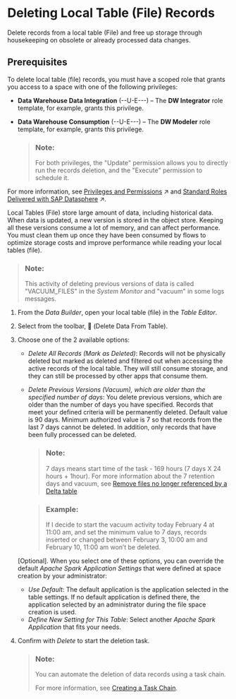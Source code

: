 <!-- loio6ec9b8a89dc64b5cac069cee81399c92 -->

<link rel="stylesheet" type="text/css" href="../css/sap-icons.css"/>

# Deleting Local Table \(File\) Records

Delete records from a local table \(File\) and free up storage through housekeeping on obsolete or already processed data changes.



<a name="loio6ec9b8a89dc64b5cac069cee81399c92__section_dq3_wvs_g2c"/>

## Prerequisites

To delete local table \(file\) records, you must have a scoped role that grants you access to a space with one of the following privileges:

-   **Data Warehouse Data Integration** \(--U-E---\) – The **DW Integrator** role template, for example, grants this privilege.
-   **Data Warehouse Consumption** \(--U-E---\) – The **DW Modeler** role template, for example, grants this privilege.

    > ### Note:  
    > For both privileges, the "Update" permission allows you to directly run the records deletion, and the "Execute" permission to schedule it.


For more information, see [Privileges and Permissions](https://help.sap.com/viewer/935116dd7c324355803d4b85809cec97/DEV_CURRENT/en-US/d7350c6823a14733a7a5727bad8371aa.html "A privilege represents a task or an area in SAP Datasphere and can be assigned to a specific role. The actions that can be performed in the area are determined by the permissions assigned to a privilege.") :arrow_upper_right: and [Standard Roles Delivered with SAP Datasphere](https://help.sap.com/viewer/935116dd7c324355803d4b85809cec97/DEV_CURRENT/en-US/a50a51d80d5746c9b805a2aacbb7e4ee.html "SAP Datasphere is delivered with several standard roles. A standard role includes a predefined set of privileges and permissions.") :arrow_upper_right:.



Local Tables \(File\) store large amount of data, including historical data. When data is updated, a new version is stored in the object store. Keeping all these versions consume a lot of memory, and can affect performance. You must clean them up once they have been consumed by flows to optimize storage costs and improve performance while reading your local tables \(file\).

> ### Note:  
> This activity of deleting previous versions of data is called "VACUUM\_FILES" in the *System Monitor* and "vacuum" in some logs messages.

1.  From the *Data Builder*, open your local table \(file\) in the *Table Editor*.
2.  Select from the toolbar, <span class="FPA-icons-V3"></span> \(Delete Data From Table\).
3.  Choose one of the 2 available options:

    -   *Delete All Records \(Mark as Deleted\)*: Records will not be physically deleted but marked as deleted and filtered out when accessing the active records of the local table. They will still consume storage, and they can still be processed by other apps that consume them.
    -   *Delete Previous Versions \(Vacuum\), which are older than the specified number of days*: You delete previous versions, which are older than the number of days you have specified. Records that meet your defined criteria will be permanently deleted. Default value is 90 days. Minimum authorized value is 7 so that records from the last 7 days cannot be deleted. In addition, only records that have been fully processed can be deleted.

        > ### Note:  
        > 7 days means start time of the task - 169 hours \(7 days X 24 hours + 1hour\). For more information about the 7 retention days and vacuum, see [Remove files no longer referenced by a Delta table](https://docs.delta.io/latest/delta-utility.html#remove-files-no-longer-referenced-by-a-delta-table)

        > ### Example:  
        > If I decide to start the vacuum activity today February 4 at 11:00 am, and set the minimum value to 7 days, records inserted or changed between February 3, 10:00 am and February 10, 11:00 am won’t be deleted.


    \[Optional\]. When you select one of these options, you can override the default *Apache Spark Application Settings* that were defined at space creation by your administrator:

    -   *Use Default*: The default application is the application selected in the table settings. If no default application is defined there, the application selected by an administrator during the file space creation is used.
    -   *Define New Setting for This Table*: Select another *Apache Spark Application* that fits your needs.

4.  Confirm with *Delete* to start the deletion task.

    > ### Note:  
    > You can automate the deletion of data records using a task chain.
    > 
    > For more information, see [Creating a Task Chain](creating-a-task-chain-d1afbc2.md).



